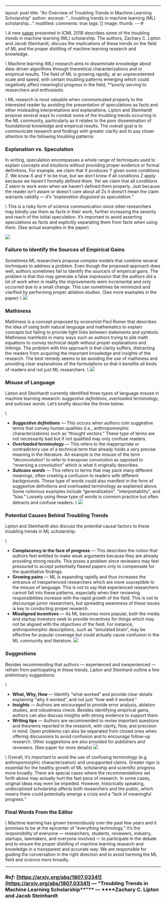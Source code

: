 ---
layout: post
title: "An Overview of Troubling Trends in Machine Learning Scholarship"
author: 
excerpt: "...troubling trends in machine learning (ML) scholarship…"
modified:
comments: true
tags: []
image:
  thumb: 
---#

\\
A new [paper](https://arxiv.org/abs/1807.03341) presented in ICML 2018 describes some of the troubling trends in machine learning (ML) scholarship. The authors, Zachary C. Lipton and Jacob Steinhardt, discuss the implications of these trends on the field of ML and the proper distilling of machine learning research and knowledge.

\\
Machine learning (ML) research aims to disseminate knowledge about data-driven algorithms through theoretical characterizations and or empirical results. The field of ML is growing rapidly, at an unprecedented scale and speed, with certain troubling patterns emerging which could negatively affect meaningful progress in the field, **poorly serving to researchers and enthusiasts.

\\
ML research is most valuable when communicated properly to the interested reader by avoiding the presentation of speculations as facts and other misleading interpretations and explanations. Lipton and Steinhardt propose several ways to combat some of the troubling trends occurring in the ML community, particularly as it relates to the poor dissemination of foundational knowledge and empirical results. The overall goal is to communicate research and findings with greater clarity and to pay closer attention to the following troubling patterns:

### **Explanation vs. Speculation**

In writing, speculation encompasses a whole range of techniques used to explain concepts and intuitions without providing proper evidence or formal definitions. For example, we claim that X produces Y given some conditions Z. We know X and Y to be true, but we don’t know if all conditions Z apply because we haven’t formally defined them. Yet we claim that all conditions Z seem to work even when we haven’t defined them properly. Just because the reader isn’t aware or doesn’t care about all Zs it doesn’t mean the claim warrants validity — *it’s “explanation disguised as speculation.”*

\\
This is a risky form of science communication since other researchers may blindly use them as facts in their work, further increasing the severity and reach of the initial speculation. It’s important to avoid asserting speculations as facts and explicitly separating them from facts when using them. (See actual examples in the paper)

![](https://miro.medium.com/max/1120/0*DmfsfA-JCsWXi7Pn.png)


### **Failure to Identify the Sources of Empirical Gains**

Sometimes ML researchers propose complex models that combine several techniques to address a problem. Even though the proposed approach does well, authors sometimes fail to identify the source/s of empirical gains.
The problem is that this may generate a false impression that the authors did a lot of work when in reality the improvements were incremental and only occurred due to a small change. This can sometimes be minimized and clarified by performing proper ablation studies. (See more examples in the paper)
\\
![](https://miro.medium.com/max/752/0*m5KmxuY3L0zw0SWo.png)


### **Mathiness**

Mathiness is a concept proposed by economist Paul Romer that describes the idea of using both natural language and mathematics to explain concepts but failing to provide tight links between statements and symbols. Mathiness manifests in many ways such as authors trying to pile math equations to convey technical depth without proper explanations and linkings.
The problem with this approach is that clarity suffers, distracting the readers from acquiring the important knowledge and insights of the research. The best remedy seems to be avoiding the use of mathiness and providing clear explanations of the formulations so that it benefits all kinds of readers and not just ML researchers.
\\
![](https://miro.medium.com/max/752/0*cd3SbJbw0cqseDP4.png)


### **Misuse of Language**

Lipton and Steinhardt currently identified three types of language misuse in machine learning research: *suggestive definitions*, *overloaded terminology*, and *suitcase words*. Let’s briefly describe the three below:

\\
- ***Suggestive definitions*** — This occurs when authors coin suggestive terms that convey human qualities (i.e., anthropomorphic characterizations) such as “thought vectors.” These type of terms are not necessarily bad but if not qualified may only confuse readers.
- ***Overloaded terminology*** — This refers to the inappropriate or contradictory use of a technical term that already holds a very precise meaning in the literature. An example is the misuse of the term “deconvolution” to refer to transpose convolution as opposed to “reversing a convolution” which is what it originally describes.
- ***Suitcase words*** — This refers to terms that may pack many different meanings, often creating a confusion to readers with different backgrounds. These type of words could also manifest in the form of suggestive definitions and overloaded terminology as explained above. Some notorious examples include “generalization”, “interpretability”, and “bias.” Loosely using these type of words is common practice but often detracts and confuse readers.
\\
![](https://miro.medium.com/max/752/0*zIrt9rR0W6DGzBYA.png)


### **Potential Causes Behind Troubling Trends**

Lipton and Steinhardt also discuss the potential causal factors to these troubling trends in ML scholarship:

\\
- **Complacency in the face of progress** — This describes the notion that authors feel entitled to make weak arguments because they are already providing strong results. This poses a problem since reviewers may feel pressured to accept potentially flawed papers only to compensate for the quantitative findings.
- **Growing pains** — ML is expanding rapidly and thus increases the entrance of inexperienced researchers which are more susceptible to the misuse of language. This is not to say that experienced researchers cannot fall into these patterns, especially when their reviewing responsibilities increase with the rapid growth of the field. This is not to discourage junior researchers, but spreading awareness of these issues is key to conducting proper research.
- **Misaligned incentives** — As ML becomes more popular, both the media and startup investors seek to provide incentives for things which may not be aligned with the objectives of the field. For instance, anthropomorphic descriptions, such as “simulated brain”, may be effective for popular coverage but could actually cause confusion in the ML community and literature.
![](https://miro.medium.com/max/752/0*hF1JDenZ0JdCUNkL.png)


### **Suggestions**

Besides recommending that authors — experienced and inexperienced — refrain from participating in these trends, Lipton and Steinhard outline a few preliminary suggestions:

\\
- **What, Why, How** — Identify “what worked” and provide clear details explaining “why it worked”, and not just “how well it worked.”
- **Insights** — Authors are encouraged to provide error analysis, ablation studies, and robustness check. Besides identifying empirical gains, authors can also discuss insights with strong evidence to support them.
- **Writing tips** — Authors are recommended to revise important questions and theorems reported in the research, with clarity, flow, and precision in mind. Open problems can also be separated from closed ones when offering discussions to avoid confusion and to encourage follow-up research. Other suggestions are also provided for publishers and reviewers. (See paper for more details)
![](https://miro.medium.com/max/752/0*879_wpeyAGluJXTj.png)

\\
Overall, it’s important to avoid the use of confusing terminology (e.g. anthropomorphic characterization) and unsupported claims. Greater rigor is essential for the healthy growth of ML scholarship and scientific progress more broadly. There are special cases where the recommendations set forth above may actually hurt the fast pace of research. In some cases, original ideas may even be impeded. However, historically speaking, undisciplined scholarship affects both researchers and the public, which means there could potentially emerge a crisis and a “lack of meaningful progress.”

### **Final Words From the Editor**

\\
Machine learning has grown tremendously over the past few years and it promises to be at the epicenter of “everything technology.” It’s the responsibility of everyone — researchers, students, reviewers, industry, startups, lawmakers, and everyone involved — to participate in the debate and to ensure the proper distilling of machine learning research and knowledge in a transparent and accurate way. We are responsible for guiding the conversation in the right direction and to avoid harming the ML field and science more broadly.

----------

### *Ref:* [https://arxiv.org/abs/1807.03341](https://arxiv.org/abs/1807.03341) — “Troubling Trends in Machine Learning Scholarship**”** — ****Zachary C. Lipton and Jacob Steinhardt

